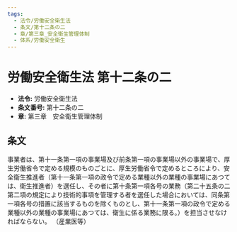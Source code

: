 ```yaml
---
tags:
  - 法令/労働安全衛生法
  - 条文/第十二条の二
  - 章/第三章_安全衛生管理体制
  - 体系/労働安全衛生
---
```

# 労働安全衛生法 第十二条の二

- **法令:** 労働安全衛生法
- **条文番号:** 第十二条の二
- **章:** 第三章　安全衛生管理体制

## 条文
事業者は、第十一条第一項の事業場及び前条第一項の事業場以外の事業場で、厚生労働省令で定める規模のものごとに、厚生労働省令で定めるところにより、安全衛生推進者（第十一条第一項の政令で定める業種以外の業種の事業場にあつては、衛生推進者）を選任し、その者に第十条第一項各号の業務（第二十五条の二第二項の規定により技術的事項を管理する者を選任した場合においては、同条第一項各号の措置に該当するものを除くものとし、第十一条第一項の政令で定める業種以外の業種の事業場にあつては、衛生に係る業務に限る。）を担当させなければならない。
（産業医等）

